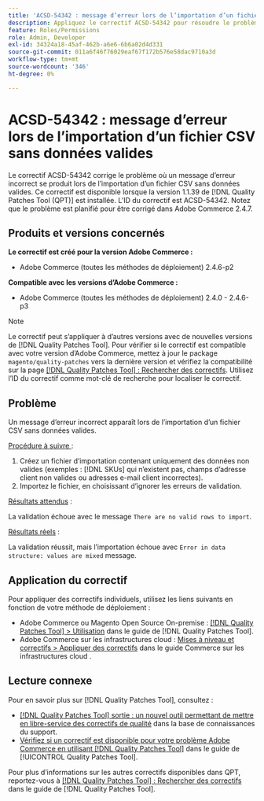 ```yaml
---
title: 'ACSD-54342 : message d’erreur lors de l’importation d’un fichier CSV sans données valides'
description: Appliquez le correctif ACSD-54342 pour résoudre le problème d’Adobe Commerce où un message d’erreur incorrect se produit lors de l’importation d’un fichier CSV sans données valides.
feature: Roles/Permissions
role: Admin, Developer
exl-id: 34324a18-45af-462b-a6e6-6b6a02d4d331
source-git-commit: 011a6f46f76029eaf67f172b576e58dac9710a3d
workflow-type: tm+mt
source-wordcount: '346'
ht-degree: 0%

---
```


# ACSD-54342 : message d’erreur lors de l’importation d’un fichier CSV sans données valides

Le correctif ACSD-54342 corrige le problème où un message d’erreur incorrect se produit lors de l’importation d’un fichier CSV sans données valides. Ce correctif est disponible lorsque la version 1.1.39 de [!DNL Quality Patches Tool (QPT)] est installée. L’ID du correctif est ACSD-54342. Notez que le problème est planifié pour être corrigé dans Adobe Commerce 2.4.7.

## Produits et versions concernés

**Le correctif est créé pour la version Adobe Commerce :**

* Adobe Commerce (toutes les méthodes de déploiement) 2.4.6-p2

**Compatible avec les versions d’Adobe Commerce :**

* Adobe Commerce (toutes les méthodes de déploiement) 2.4.0 - 2.4.6-p3

>[!NOTE]
>
>Le correctif peut s’appliquer à d’autres versions avec de nouvelles versions de [!DNL Quality Patches Tool]. Pour vérifier si le correctif est compatible avec votre version d’Adobe Commerce, mettez à jour le package `magento/quality-patches` vers la dernière version et vérifiez la compatibilité sur la page [[!DNL Quality Patches Tool] : Rechercher des correctifs](https://experienceleague.adobe.com/tools/commerce-quality-patches/index.html?lang=fr). Utilisez l’ID du correctif comme mot-clé de recherche pour localiser le correctif.

## Problème

Un message d’erreur incorrect apparaît lors de l’importation d’un fichier CSV sans données valides.

<u>Procédure à suivre </u> :

1. Créez un fichier d’importation contenant uniquement des données non valides (exemples : [!DNL SKUs] qui n’existent pas, champs d’adresse client non valides ou adresses e-mail client incorrectes).
1. Importez le fichier, en choisissant d’ignorer les erreurs de validation.

<u>Résultats attendus</u> :

La validation échoue avec le message `There are no valid rows to import`.

<u>Résultats réels</u> :

La validation réussit, mais l’importation échoue avec `Error in data structure: values are mixed` message.

## Application du correctif

Pour appliquer des correctifs individuels, utilisez les liens suivants en fonction de votre méthode de déploiement :

* Adobe Commerce ou Magento Open Source On-premise : [[!DNL Quality Patches Tool] > Utilisation](/help/tools/quality-patches-tool/usage.md) dans le guide de [!DNL Quality Patches Tool].
* Adobe Commerce sur les infrastructures cloud : [Mises à niveau et correctifs > Appliquer des correctifs](https://experienceleague.adobe.com/docs/commerce-cloud-service/user-guide/develop/upgrade/apply-patches.html?lang=fr) dans le guide Commerce sur les infrastructures cloud .

## Lecture connexe

Pour en savoir plus sur [!DNL Quality Patches Tool], consultez :

* [[!DNL Quality Patches Tool] sortie : un nouvel outil permettant de mettre en libre-service des correctifs de qualité](https://experienceleague.adobe.com/fr/docs/commerce-operations/tools/quality-patches-tool/quality-patches-tool-to-self-serve-quality-patches) dans la base de connaissances du support.
* [Vérifiez si un correctif est disponible pour votre problème Adobe Commerce en utilisant [!DNL Quality Patches Tool]](/help/tools/quality-patches-tool/patches-available-in-qpt/check-patch-for-magento-issue-with-magento-quality-patches.md) dans le guide de [!UICONTROL Quality Patches Tool].


Pour plus d’informations sur les autres correctifs disponibles dans QPT, reportez-vous à [[!DNL Quality Patches Tool] : Rechercher des correctifs](https://experienceleague.adobe.com/tools/commerce-quality-patches/index.html?lang=fr) dans le guide de [!DNL Quality Patches Tool].
